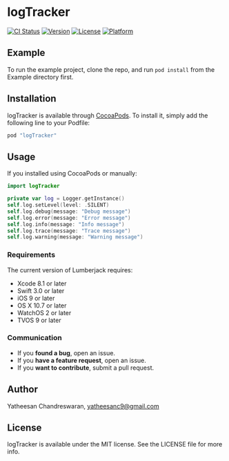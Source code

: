 # logTracker

[![CI Status](http://img.shields.io/travis/Yatheesan/logTracker.svg?style=flat)](https://travis-ci.org/Yatheesan/logTracker)
[![Version](https://img.shields.io/cocoapods/v/logTracker.svg?style=flat)](http://cocoapods.org/pods/logTracker)
[![License](https://img.shields.io/cocoapods/l/logTracker.svg?style=flat)](http://cocoapods.org/pods/logTracker)
[![Platform](https://img.shields.io/cocoapods/p/logTracker.svg?style=flat)](http://cocoapods.org/pods/logTracker)

## Example

To run the example project, clone the repo, and run `pod install` from the Example directory first.

## Installation

logTracker is available through [CocoaPods](http://cocoapods.org). To install
it, simply add the following line to your Podfile:

```ruby
pod "logTracker"
```

## Usage

If you installed using CocoaPods or manually:

```swift
import logTracker
```
```swift
private var log = Logger.getInstance()
self.log.setLevel(level: .SILENT)
self.log.debug(message: "Debug message")
self.log.error(message: "Error message")
self.log.info(message: "Info message")
self.log.trace(message: "Trace message")
self.log.warning(message: "Warning message")
```
### Requirements 

The current version of Lumberjack requires:
- Xcode 8.1 or later
- Swift 3.0 or later
- iOS 9 or later
- OS X 10.7 or later
- WatchOS 2 or later
- TVOS 9 or later

### Communication

- If you **found a bug**, open an issue.
- If you **have a feature request**, open an issue.
- If you **want to contribute**, submit a pull request.

## Author

Yatheesan Chandreswaran, yatheesanc9@gmail.com

## License

logTracker is available under the MIT license. See the LICENSE file for more info.
